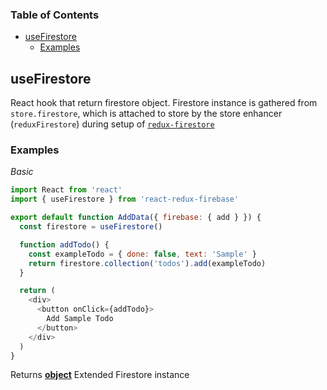 <!-- Generated by documentation.js. Update this documentation by updating the source code. -->

### Table of Contents

-   [useFirestore][1]
    -   [Examples][2]

## useFirestore


React hook that return firestore object.
Firestore instance is gathered from `store.firestore`, which is attached
to store by the store enhancer (`reduxFirestore`) during setup of
[`redux-firestore`][4]

### Examples

_Basic_

```javascript
import React from 'react'
import { useFirestore } from 'react-redux-firebase'

export default function AddData({ firebase: { add } }) {
  const firestore = useFirestore()

  function addTodo() {
    const exampleTodo = { done: false, text: 'Sample' }
    return firestore.collection('todos').add(exampleTodo)
  }

  return (
    <div>
      <button onClick={addTodo}>
        Add Sample Todo
      </button>
    </div>
  )
}
```

Returns **[object][5]** Extended Firestore instance

[1]: #usefirestore

[2]: #examples

[3]: https://react-redux-firebase.com/docs/api/useFirestore.html

[4]: https://github.com/prescottprue/redux-firestore

[5]: https://developer.mozilla.org/docs/Web/JavaScript/Reference/Global_Objects/Object
